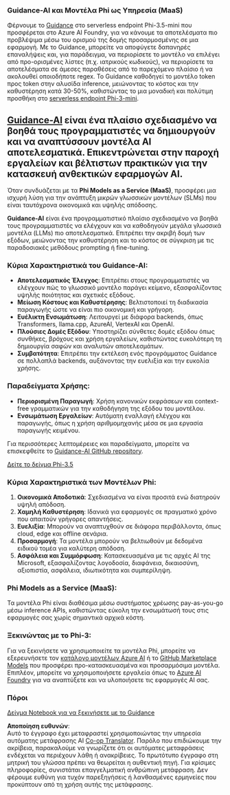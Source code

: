 <!--
CO_OP_TRANSLATOR_METADATA:
{
  "original_hash": "bd049872f37c3079c87d4fe17109cea0",
  "translation_date": "2025-07-16T18:17:56+00:00",
  "source_file": "md/01.Introduction/01/01.Guidance.md",
  "language_code": "el"
}
-->
### Guidance-AI και Μοντέλα Phi ως Υπηρεσία (MaaS)
Φέρνουμε το [Guidance](https://github.com/guidance-ai/guidance) στο serverless endpoint Phi-3.5-mini που προσφέρεται στο Azure AI Foundry, για να κάνουμε τα αποτελέσματα πιο προβλέψιμα μέσω του ορισμού της δομής προσαρμοσμένης σε μια εφαρμογή. Με το Guidance, μπορείτε να αποφύγετε δαπανηρές επαναλήψεις και, για παράδειγμα, να περιορίσετε το μοντέλο να επιλέγει από προ-ορισμένες λίστες (π.χ. ιατρικούς κωδικούς), να περιορίσετε τα αποτελέσματα σε άμεσες παραθέσεις από το παρεχόμενο πλαίσιο ή να ακολουθεί οποιοδήποτε regex. Το Guidance καθοδηγεί το μοντέλο token προς token στην αλυσίδα inference, μειώνοντας το κόστος και την καθυστέρηση κατά 30-50%, καθιστώντας το μια μοναδική και πολύτιμη προσθήκη στο [serverless endpoint Phi-3-mini](https://aka.ms/try-phi3.5mini).

## [**Guidance-AI**](https://github.com/guidance-ai/guidance) είναι ένα πλαίσιο σχεδιασμένο να βοηθά τους προγραμματιστές να δημιουργούν και να αναπτύσσουν μοντέλα AI αποτελεσματικά. Επικεντρώνεται στην παροχή εργαλείων και βέλτιστων πρακτικών για την κατασκευή ανθεκτικών εφαρμογών AI.

Όταν συνδυάζεται με τα **Phi Models as a Service (MaaS)**, προσφέρει μια ισχυρή λύση για την ανάπτυξη μικρών γλωσσικών μοντέλων (SLMs) που είναι ταυτόχρονα οικονομικά και υψηλής απόδοσης.

**Guidance-AI** είναι ένα προγραμματιστικό πλαίσιο σχεδιασμένο να βοηθά τους προγραμματιστές να ελέγχουν και να καθοδηγούν μεγάλα γλωσσικά μοντέλα (LLMs) πιο αποτελεσματικά. Επιτρέπει την ακριβή δομή των εξόδων, μειώνοντας την καθυστέρηση και το κόστος σε σύγκριση με τις παραδοσιακές μεθόδους prompting ή fine-tuning.

### Κύρια Χαρακτηριστικά του Guidance-AI:
- **Αποτελεσματικός Έλεγχος**: Επιτρέπει στους προγραμματιστές να ελέγχουν πώς το γλωσσικό μοντέλο παράγει κείμενο, εξασφαλίζοντας υψηλής ποιότητας και σχετικές εξόδους.
- **Μείωση Κόστους και Καθυστέρησης**: Βελτιστοποιεί τη διαδικασία παραγωγής ώστε να είναι πιο οικονομική και γρήγορη.
- **Ευέλικτη Ενσωμάτωση**: Λειτουργεί με διάφορα backends, όπως Transformers, llama.cpp, AzureAI, VertexAI και OpenAI.
- **Πλούσιες Δομές Εξόδου**: Υποστηρίζει σύνθετες δομές εξόδου όπως συνθήκες, βρόχους και χρήση εργαλείων, καθιστώντας ευκολότερη τη δημιουργία σαφών και αναλυτών αποτελεσμάτων.
- **Συμβατότητα**: Επιτρέπει την εκτέλεση ενός προγράμματος Guidance σε πολλαπλά backends, αυξάνοντας την ευελιξία και την ευκολία χρήσης.

### Παραδείγματα Χρήσης:
- **Περιορισμένη Παραγωγή**: Χρήση κανονικών εκφράσεων και context-free γραμματικών για την καθοδήγηση της εξόδου του μοντέλου.
- **Ενσωμάτωση Εργαλείων**: Αυτόματη εναλλαγή ελέγχου και παραγωγής, όπως η χρήση αριθμομηχανής μέσα σε μια εργασία παραγωγής κειμένου.

Για περισσότερες λεπτομέρειες και παραδείγματα, μπορείτε να επισκεφθείτε το [Guidance-AI GitHub repository](https://github.com/guidance-ai/guidance).

[Δείτε το δείγμα Phi-3.5](../../../../../code/01.Introduce/guidance.ipynb)

### Κύρια Χαρακτηριστικά των Μοντέλων Phi:
1. **Οικονομικά Αποδοτικά**: Σχεδιασμένα να είναι προσιτά ενώ διατηρούν υψηλή απόδοση.
2. **Χαμηλή Καθυστέρηση**: Ιδανικά για εφαρμογές σε πραγματικό χρόνο που απαιτούν γρήγορες απαντήσεις.
3. **Ευελιξία**: Μπορούν να αναπτυχθούν σε διάφορα περιβάλλοντα, όπως cloud, edge και offline σενάρια.
4. **Προσαρμογή**: Τα μοντέλα μπορούν να βελτιωθούν με δεδομένα ειδικού τομέα για καλύτερη απόδοση.
5. **Ασφάλεια και Συμμόρφωση**: Κατασκευασμένα με τις αρχές AI της Microsoft, εξασφαλίζοντας λογοδοσία, διαφάνεια, δικαιοσύνη, αξιοπιστία, ασφάλεια, ιδιωτικότητα και συμπερίληψη.

### Phi Models as a Service (MaaS):
Τα μοντέλα Phi είναι διαθέσιμα μέσω συστήματος χρέωσης pay-as-you-go μέσω inference APIs, καθιστώντας εύκολη την ενσωμάτωσή τους στις εφαρμογές σας χωρίς σημαντικά αρχικά κόστη.

### Ξεκινώντας με το Phi-3:
Για να ξεκινήσετε να χρησιμοποιείτε τα μοντέλα Phi, μπορείτε να εξερευνήσετε τον [κατάλογο μοντέλων Azure AI](https://ai.azure.com/explore/models) ή το [GitHub Marketplace Models](https://github.com/marketplace/models) που προσφέρει προ-κατασκευασμένα και προσαρμόσιμα μοντέλα. Επιπλέον, μπορείτε να χρησιμοποιήσετε εργαλεία όπως το [Azure AI Foundry](https://ai.azure.com) για να αναπτύξετε και να υλοποιήσετε τις εφαρμογές AI σας.

### Πόροι
[Δείγμα Notebook για να ξεκινήσετε με το Guidance](../../../../../code/01.Introduce/guidance.ipynb)

**Αποποίηση ευθυνών**:  
Αυτό το έγγραφο έχει μεταφραστεί χρησιμοποιώντας την υπηρεσία αυτόματης μετάφρασης AI [Co-op Translator](https://github.com/Azure/co-op-translator). Παρόλο που επιδιώκουμε την ακρίβεια, παρακαλούμε να γνωρίζετε ότι οι αυτόματες μεταφράσεις ενδέχεται να περιέχουν λάθη ή ανακρίβειες. Το πρωτότυπο έγγραφο στη μητρική του γλώσσα πρέπει να θεωρείται η αυθεντική πηγή. Για κρίσιμες πληροφορίες, συνιστάται επαγγελματική ανθρώπινη μετάφραση. Δεν φέρουμε ευθύνη για τυχόν παρεξηγήσεις ή λανθασμένες ερμηνείες που προκύπτουν από τη χρήση αυτής της μετάφρασης.